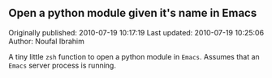 ## Open a python module given it's name in Emacs

Originally published: 2010-07-19 10:17:19
Last updated: 2010-07-19 10:25:06
Author: Noufal Ibrahim

A tiny little `zsh` function to open a python module in `Emacs`. Assumes that an `Emacs` server process is running. 